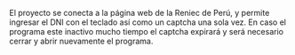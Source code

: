 El proyecto se conecta a la página web de la Reniec de Perú, y permite ingresar el DNI con el teclado así como un captcha una sola vez.
En caso el programa este inactivo mucho tiempo el captcha expirará y será necesario cerrar y abrir nuevamente el programa.